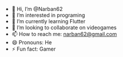 - 👋 Hi, I’m @Narban62
- 👀 I’m interested in programing
- 🌱 I’m currently learning Flutter
- 💞️ I’m looking to collaborate on videogames
- 📫 How to reach me: narban62@gmail.com
- 😄 Pronouns: He
- ⚡ Fun fact: Gamer

<!---
Narban62/Narban62 is a ✨ special ✨ repository because its `README.md` (this file) appears on your GitHub profile.
You can click the Preview link to take a look at your changes.
--->
